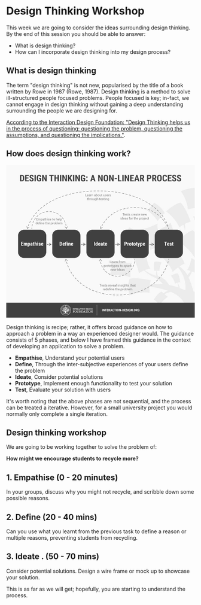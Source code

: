 # Design Thinking Workshop

This week we are going to consider the ideas surrounding design thinking. By the end of this session you should be able to answer:

- What is design thinking?
- How can I incorporate design thinking into my design process?

## What is design thinking

The term "design thinking" is not new, popularised by the title of a book written by Rowe in 1987 (Rowe, 1987). Design thinking is a method to solve ill-structured people focused problems. People focused is key; in-fact, we cannot engage in design thinking without gaining a deep understanding surrounding the people we are designing for.

[According to the Interaction Design Foundation: "Design Thinking helps us in the process of questioning: questioning the problem, questioning the assumptions, and questioning the implications."](https://www.interaction-design.org/literature/article/what-is-design-thinking-and-why-is-it-so-popular).

## How does design thinking work?

![](./design-thinking.jpeg)

Design thinking is recipe; rather, it offers broad guidance on how to approach a problem in a way an experienced designer would. The guidance consists of 5 phases, and below I have framed this guidance in the context of developing an application to solve a problem.

- **Empathise**, Understand your potential users
- **Define**, Through the inter-subjective experiences of your users define the problem
- **Ideate**, Consider potential solutions
- **Prototype**, Implement enough functionality to test your solution
- **Test**, Evaluate your solution with users

It's worth noting that the above phases are not sequential, and the process can be treated a iterative. However, for a small university project you would normally only complete a single iteration.

## Design thinking workshop

We are going to be working together to solve the problem of:

**How might we encourage students to recycle more?**

## 1. Empathise (0 - 20 minutes)

In your groups, discuss why you might not recycle, and scribble down some possible reasons.

## 2. Define (20 - 40 mins)

Can you use what you learnt from the previous task to define a reason or multiple reasons, preventing students from recycling.

## 3. **Ideate** . (50 - 70 mins)

Consider potential solutions. Design a wire frame or mock up to showcase your solution.

This is as far as we will get; hopefully, you are starting to understand the process.
